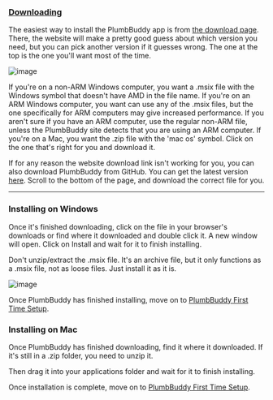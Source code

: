 ### [Downloading](https://plumbbuddy.app/download)

The easiest way to install the PlumbBuddy app is from [the download page](https://plumbbuddy.app/download). There, the website will make a pretty good guess about which version you need, but you can pick another version if it guesses wrong. The one at the top is the one you'll want most of the time.

![image](/img/Download.png "An image of the PlumbBuddy download options, with the Windows download for non-ARM computers at the top. Under Other Options below, are an alternate download for non-ARM computers, the Mac download, and the download for Windows computers using ARM")

If you're on a non-ARM Windows computer, you want a .msix file with the Windows symbol that doesn't have AMD in the file name. If you're on an ARM Windows computer, you want can use any of the .msix files, but the one specifically for ARM computers may give increased performance. If you aren't sure if you have an ARM computer, use the regular non-ARM file, unless the PlumbBuddy site detects that you are using an ARM computer. If you're on a Mac, you want the .zip file with the 'mac os' symbol. Click on the one that's right for you and download it.

If for any reason the website download link isn't working for you, you can also download PlumbBuddy from GitHub. You can get the latest version [here](https://github.com/Llama-Logic/PlumbBuddy/releases/latest). Scroll to the bottom of the page, and download the correct file for you.

---

### Installing on Windows

Once it's finished downloading, click on the file in your browser's downloads or find where it downloaded and double click it. A new window will open. Click on Install and wait for it to finish installing.

Don't unzip/extract the .msix file. It's an archive file, but it only functions as a .msix file, not as loose files. Just install it as it is.

![image](/img/InstallationWindow.png "The installation window for PlumbBuddy, listing the publisher, version, source, and capabilities, with the Launch When Ready box checked and Install and Cancel buttons to the right")

Once PlumbBuddy has finished installing, move on to [PlumbBuddy First Time Setup](https://plumbbuddy.app/text-guides/enthusiast-onboarding).

### Installing on Mac

Once PlumbBuddy has finished downloading, find it where it downloaded. If it's still in a .zip folder, you need to unzip it.

Then drag it into your applications folder and wait for it to finish installing.

Once installation is complete, move on to [PlumbBuddy First Time Setup](https://plumbbuddy.app/text-guides/enthusiast-onboarding).
